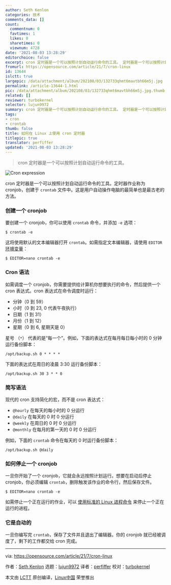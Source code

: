 ```yaml
---
author: Seth Kenlon
categories: 技术
comments_data: []
count:
  commentnum: 0
  favtimes: 1
  likes: 0
  sharetimes: 0
  viewnum: 4728
date: '2021-08-03 13:28:29'
editorchoice: false
excerpt: cron 定时器是一个可以按照计划自动运行命令的工具。 定时器是一个可以按照计划自动运行命令的工具。
fromurl: https://opensource.com/article/21/7/cron-linux
id: 13644
islctt: true
largepic: /data/attachment/album/202108/03/132733qhmt6mavtbh66m5j.jpg
permalink: /article-13644-1.html
pic: /data/attachment/album/202108/03/132733qhmt6mavtbh66m5j.jpg.thumb.jpg
related: []
reviewer: turbokernel
selector: lujun9972
summary: cron 定时器是一个可以按照计划自动运行命令的工具。 定时器是一个可以按照计划自动运行命令的工具。
tags:
- cron
- crontab
thumb: false
title: 如何在 Linux 上使用 cron 定时器
titlepic: true
translator: perfiffer
updated: '2021-08-03 13:28:29'
---
```



> 
> cron 定时器是一个可以按照计划自动运行命令的工具。
> 
> 
> 


![](/data/attachment/album/202108/03/132733qhmt6mavtbh66m5j.jpg "Cron expression")


cron 定时器是一个可以按照计划自动运行命令的工具。定时器作业称为 cronjob，创建于 `crontab` 文件中。这是用户自动操作电脑的最简单也是最古老的方法。


### 创建一个 cronjob


要创建一个 cronjob，你可以使用 `crontab` 命令，并添加 `-e` 选项：



```
$ crontab -e

```

这将使用默认的文本编辑器打开 `crontab`。如需指定文本编辑器，请使用 `EDITOR` [环境变量](https://opensource.com/sites/default/files/styles/image-full-size/public/cron-splash.png?itok=AoBigzts "Cron expression")：



```
$ EDITOR=nano crontab -e

```

### Cron 语法


如需调度一个 cronjob，你需要提供给计算机你想要执行的命令，然后提供一个 cron 表达式。cron 表达式在命令调度时运行：


* 分钟（0 到 59）
* 小时（0 到 23, 0 代表午夜执行）
* 日期（1 到 31）
* 月份（1 到 12）
* 星期（0 到 6, 星期天是 0）


星号 （`*`） 代表的是“每一个”。例如，下面的表达式在每月每日每小时的 0 分钟运行备份脚本：



```
/opt/backup.sh 0 * * * *

```

下面的表达式在周日的凌晨 3:30 运行备份脚本：



```
/opt/backup.sh 30 3 * * 0

```

### 简写语法


现代的 cron 支持简化的宏，而不是 cron 表达式：


* `@hourly` 在每天的每小时的 0 分运行
* `@daily` 在每天的 0 时 0 分运行
* `@weekly` 在周日的 0 时 0 分运行
* `@monthly` 在每月的第一天的 0 时 0 分运行


例如，下面的 `crontab` 命令在每天的 0 时运行备份脚本：



```
/opt/backup.sh @daily

```

### 如何停止一个 cronjob


一旦你开始了一个 cronjob，它就会永远按照计划运行。想要在启动后停止 cronjob，你必须编辑 `crontab`，删除触发该作业的命令行，然后保存文件。



```
$ EDITOR=nano crontab -e

```

如需停止一个正在运行的作业，可以 [使用标准的 Linux 进程命令](https://opensource.com/article/18/5/how-kill-process-stop-program-linux) 来停止一个正在运行的进程。


### 它是自动的


一旦你编写完 `crontab`，保存了文件并且退出了编辑器。你的 cronjob 就已经被调度了，剩下的工作都交给 cron 完成。




---


via: <https://opensource.com/article/21/7/cron-linux>


作者：[Seth Kenlon](https://opensource.com/users/seth) 选题：[lujun9972](https://github.com/lujun9972) 译者：[perfiffer](https://github.com/perfiffer) 校对：[turbokernel](https://github.com/turbokernel)


本文由 [LCTT](https://github.com/LCTT/TranslateProject) 原创编译，[Linux中国](https://linux.cn/) 荣誉推出